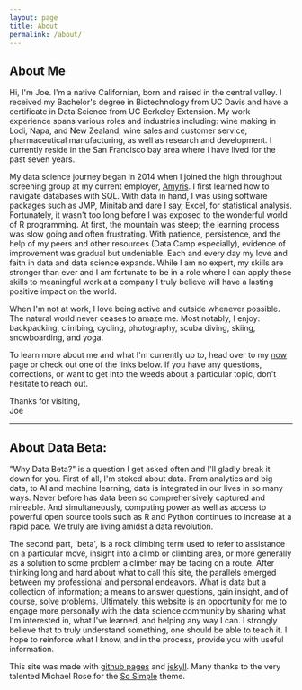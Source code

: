 ```yaml
---
layout: page
title: About
permalink: /about/
---
```


## About Me

Hi, I'm Joe. I'm a native Californian, born and raised in the central valley. I received my Bachelor's degree in Biotechnology from UC Davis and have a certificate in Data Science from UC Berkeley Extension. My work experience spans various roles and industries including: wine making in Lodi, Napa, and New Zealand, wine sales and customer service, pharmaceutical manufacturing, as well as research and development. I currently reside in the San Francisco bay area where I have lived for the past seven years.

My data science journey began in 2014 when I joined the high throughput screening group at my current employer, [Amyris](https://amyris.com/). I first learned how to navigate databases with SQL. With data in hand, I was using software packages such as JMP, Minitab and dare I say, Excel, for statistical analysis. Fortunately, it wasn't too long before I was exposed to the wonderful world of R programming. At first, the mountain was steep; the learning process was slow going and often frustrating. With patience, persistence, and the help of my peers and other resources (Data Camp especially), evidence of improvement was gradual but undeniable. Each and every day my love and faith in data and data science expands. While I am no expert, my skills are stronger than ever and I am fortunate to be in a role where I can apply those skills to meaningful work at a company I truly believe will have a lasting positive impact on the world.

When I'm not at work, I love being active and outside whenever possible. The natural world never ceases to amaze me. Most notably, I enjoy: backpacking, climbing, cycling, photography, scuba diving, skiing, snowboarding, and yoga. 

To learn more about me and what I'm currently up to, head over to my [now](/now/) page or check out one of the links below. If you have any questions, corrections, or want to get into the weeds about a particular topic, don't hesitate to reach out. 

Thanks for visiting,  
Joe

--- 

## About Data Beta:
  
"Why Data Beta?" is a question I get asked often and I'll gladly break it down for you. First of all, I'm stoked about data. From analytics and big data, to AI and machine learning, data is integrated in our lives in so many ways. Never before has data been so comprehensively captured and mineable. And simultaneously, computing power as well as access to powerful open source tools such as R and Python continues to increase at a rapid pace. We truly are living amidst a data revolution.

The second part, 'beta', is a rock climbing term used to refer to assistance on a particular move, insight into a climb or climbing area, or more generally as a solution to some problem a climber may be facing on a route. After thinking long and hard about what to call this site, the parallels emerged between my professional and personal endeavors. What is data but a collection of information; a means to answer questions, gain insight, and of course, solve problems. Ultimately, this website is an opportunity for me to engage more personally with the data science community by sharing what I'm interested in, what I've learned, and helping any way I can. I strongly believe that to truly understand something, one should be able to teach it. I hope to reinforce what I know, and in the process, provide you with useful information. 

This site was made with [github pages](https://pages.github.com/) and [jekyll](http://jekyllrb.com/). Many thanks to the very talented Michael Rose for the [So Simple](https://github.com/mmistakes/so-simple-theme) theme.